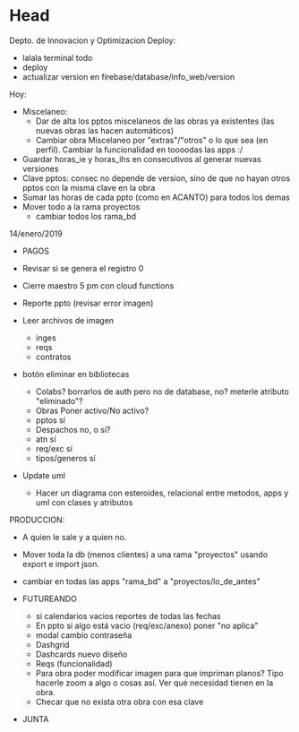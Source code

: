 # Head
Depto. de Innovacion y Optimizacion
Deploy:
 - lalala terminal todo
 - deploy
 - actualizar version en firebase/database/info_web/version
 
 Hoy:
  - Miscelaneo:
     - Dar de alta los pptos miscelaneos de las obras ya existentes (las nuevas obras las hacen automáticos)
     - Cambiar obra Miscelaneo por "extras"/"otros" o lo que sea (en perfil). Cambiar la funcionalidad en toooodas las apps :/
  - Guardar horas_ie y horas_ihs en consecutivos al generar nuevas versiones
  - Clave pptos: consec no depende de version, sino de que no hayan otros pptos con la misma clave en la obra
  - Sumar las horas de cada ppto (como en ACANTO) para todos los demas
  - Mover todo a la rama proyectos
    - cambiar todos los rama_bd  
 
 14/enero/2019
  - PAGOS
  - Revisar si se genera el registro 0
  - Cierre maestro 5 pm con cloud functions
  - Reporte ppto (revisar error imagen)
  - Leer archivos de imagen
    - inges
    - reqs
    - contratos  
  - botón eliminar en bibliotecas
    - Colabs? borrarlos de auth pero no de database, no? meterle atributo "eliminado"?
    - Obras Poner activo/No activo?
    - pptos sí
    - Despachos no, o sí?
    - atn sí
    - req/exc sí
    - tipos/generos sí
    
  - Update uml
    - Hacer un diagrama con esteroides, relacional entre metodos, apps y uml con clases y atributos

 PRODUCCION:
  - A quien le sale y a quien no.
  - Mover toda la db (menos clientes) a una rama "proyectos" usando export e import json.
   - cambiar en todas las apps "rama_bd" a "proyectos/lo_de_antes"
   
- FUTUREANDO
  - si calendarios vacios reportes de todas las fechas
  - En ppto si algo está vacio (req/exc/anexo) poner "no aplica"
  - modal cambio contraseña
  - Dashgrid
  - Dashcards nuevo diseño
  - Reqs (funcionalidad)
  - Para obra poder modificar imagen para que impriman planos? Tipo hacerle zoom a algo o cosas así. Ver qué necesidad tienen en la obra.
  - Checar que no exista otra obra con esa clave

- JUNTA

